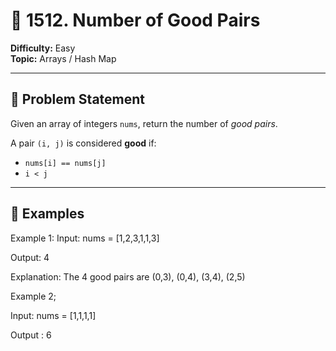 # 🤝 1512. Number of Good Pairs

**Difficulty:** Easy  
**Topic:** Arrays / Hash Map

---

## 🧠 Problem Statement

Given an array of integers `nums`, return the number of *good pairs*.

A pair `(i, j)` is considered **good** if:
- `nums[i] == nums[j]`
- `i < j`

---

## 🧪 Examples

Example 1:
Input: nums = [1,2,3,1,1,3]

Output: 4 

Explanation: The 4 good pairs are (0,3), (0,4), (3,4), (2,5)


Example 2;

Input: nums = [1,1,1,1]

Output : 6 



